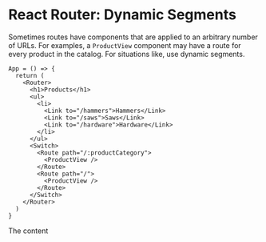 # React Router: Dynamic Segments

Sometimes routes have components that are applied to an arbitrary number of URLs. For examples, a `ProductView` component may have a route for every product in the catalog. For situations like, use dynamic segments.

```react
App = () => {
  return (
    <Router>
      <h1>Products</h1>
      <ul>
        <li>
          <Link to="/hammers">Hammers</Link>
          <Link to="/saws">Saws</Link>
          <Link to="/hardware">Hardware</Link>
        </li>
      </ul>
      <Switch>
        <Route path="/:productCategory">
          <ProductView />
        </Route>
        <Route path="/">
          <ProductView />
        </Route>
      </Switch>
    </Router>
  )
}
```

The content 
